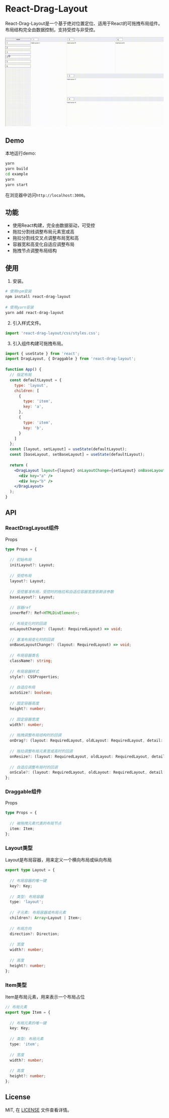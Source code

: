 # React-Drag-Layout

React-Drag-Layout是一个基于绝对位置定位、适用于React的可拖拽布局组件。布局结构完全由数据控制，支持受控与非受控。

![EXAMPLE](./example.gif)

## Demo

本地运行demo:

```bash
yarn
yarn build
cd example
yarn
yarn start
```

在浏览器中访问`http://localhost:3000`。

## 功能

+ 使用React构建，完全由数据驱动，可受控
+ 拖拉分割线调整布局元素宽或高
+ 拖拉分割线交叉点调整布局宽和高
+ 容器宽和高变化自适应调整布局
+ 拖拽节点调整布局结构

## 使用

1. 安装。

```bash
# 使用npm安装
npm install react-drag-layout

# 使用yarn安装
yarn add react-drag-layout
```

2. 引入样式文件。

```js
import 'react-drag-layout/css/styles.css';
```

3. 引入组件构建可拖拽布局。

```jsx
import { useState } from 'react';
import DragLayout, { Draggable } from 'react-drag-layout';

function App() {
  // 指定布局
  const defaultLayout = {
    type: 'layout',
    children: [
      {
        type: 'item',
        key: 'a',
      },
      {
        type: 'item',
        key: 'b',
      }
    ]
  };
  const [layout, setLayout] = useState(defaultLayout);
  const [baseLayout, setBaseLayout] = useState(defaultLayout);
  
  return (
    <DragLayout layout={layout} onLayoutChange={setLayout} onBaseLayoutChange={setBaseLayout}>
      <div key="a" />
      <div key="b" />
    </DragLayout>
  );
}
```

## API

### ReactDragLayout组件

Props

```ts
type Props = {
  
  // 初始布局
  initLayout?: Layout;
  
  // 受控布局
  layout?: Layout;
  
  // 受控基准布局，受控时的拖拉和自适应容器宽度依赖该参数
  baseLayout?: Layout;
  
  // 容器ref
  innerRef?: Ref<HTMLDivElement>;
  
  // 布局变化时的回调
  onLayoutChange?: (layout: RequiredLayout) => void;
  
  // 基准布局变化时的回调
  onBaseLayoutChange?: (layout: RequiredLayout) => void;
  
  // 布局容器类名
  className?: string;
  
  // 布局容器样式
  style?: CSSProperties;
  
  // 自适应布局
  autoSize?: boolean;
  
  // 固定容器高度
  height?: number;
  
  // 固定容器宽度
  width?: number;
  
  // 拖拽调整布局结构时的回调
  onDrag?: (layout: RequiredLayout, oldLayout: RequiredLayout, detail: DragDetail) => void;
  
  // 拖拉调整布局元素宽或高时的回调
  onResize?: (layout: RequiredLayout, oldLayout: RequiredLayout, detail: ResizeDetail) => void;
  
  // 自适应调整布局时的回调
  onScale?: (layout: RequiredLayout, oldLayout: RequiredLayout, detail: ScaleDetail) => void;
};
```

### Draggable组件

Props

```ts
type Props = {
  
  // 被拖拽元素代表的布局节点
  item: Item;
};
```

### Layout类型

Layout是布局容器，用来定义一个横向布局或纵向布局

```ts
export type Layout = {
  
  // 布局容器的唯一键
  key?: Key;
  
  // 类型: 布局容器
  type: 'layout';
  
  // 子元素: 布局容器或布局元素
  children?: Array<Layout | Item>;
  
  // 布局方向
  direction?: Direction;
  
  // 宽度
  width?: number;
  
  // 高度
  height?: number;
};
```

### Item类型

Item是布局元素，用来表示一个布局占位

```ts
// 布局元素
export type Item = {
  
  // 布局元素的唯一键
  key: Key;
  
  // 类型: 布局元素
  type: 'item';
  
  // 宽度
  width?: number;
  
  // 高度
  height?: number;
};
```

## License

MIT, 在 [LICENSE](/LICENSE.md) 文件查看详情。
